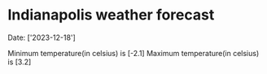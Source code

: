 # Indianapolis weather forecast 
Date: ['2023-12-18'] 

Minimum temperature(in celsius) is [-2.1] 
Maximum temperature(in celsius) is [3.2]